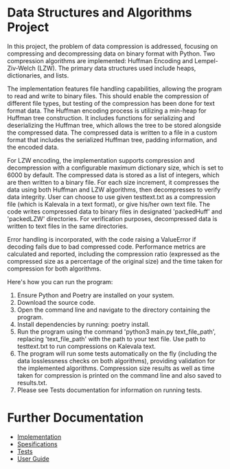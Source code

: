 # Data Structures and Algorithms Project

In this project, the problem of data compression is addressed, focusing on compressing and decompressing data on binary format with Python. Two compression algorithms are implemented: Huffman Encoding and Lempel-Ziv-Welch (LZW). The primary data structures used include heaps, dictionaries, and lists.

The implementation features file handling capabilities, allowing the program to read and write to binary files. This should enable the compression of different file types, but testing of the compression has been done for text format data. The Huffman encoding process is utilizing a min-heap for Huffman tree construction. It includes functions for serializing and deserializing the Huffman tree, which allows the tree to be stored alongside the compressed data. The compressed data is written to a file in a custom format that includes the serialized Huffman tree, padding information, and the encoded data.

For LZW encoding, the implementation supports compression and decompression with a configurable maximum dictionary size, which is set to 6000 by default. The compressed data is stored as a list of integers, which are then written to a binary file. For each size increment, it compresses the data using both Huffman and LZW algorithms, then decompresses to verify data integrity. User can choose to use given testtext.txt as a compression file (which is Kalevala in a text format), or give his/her own text file. The code writes compressed data to binary files in designated 'packedHuff' and 'packedLZW' directories. For verification purposes, decompressed data is written to text files in the same directories.

Error handling is incorporated, with the code raising a ValueError if decoding fails due to bad compressed code. Performance metrics are calculated and reported, including the compression ratio (expressed as the compressed size as a percentage of the original size) and the time taken for compression for both algorithms.

Here's how you can run the program:

1. Ensure Python and Poetry are installed on your system.
2. Download the source code.
3. Open the command line and navigate to the directory containing the program.
4. Install dependencies by running: poetry install.
5. Run the program using the command 'python3 main.py text_file_path', replacing 'text_file_path' with the path to your text file. Use path to testtext.txt to run compressions on Kalevala text.
6. The program will run some tests automatically on the fly (including the data losslessness checks on both algorithms), providing validation for the implemented algorithms. Compression size results as well as time taken for compression is printed on the command line and also saved to results.txt.
7. Please see Tests documentation for information on running tests.

# Further Documentation

- [Implementation](https://github.com/topiasukkonen/Tiraprojekti/blob/main/documentation/implementation.md)
- [Spesifications](https://github.com/topiasukkonen/Tiraprojekti/blob/main/documentation/specs.md)
- [Tests](https://github.com/topiasukkonen/Tiraprojekti/blob/main/documentation/tests.md)
- [User Guide](https://github.com/topiasukkonen/Tiraprojekti/blob/main/documentation/userguide.md)